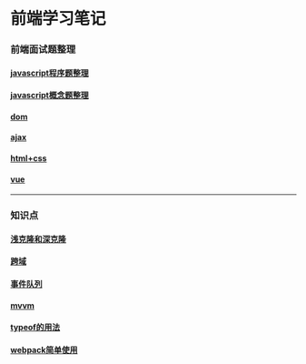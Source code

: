 # 前端学习笔记

### 前端面试题整理

#### [javascript程序题整理](./interviews/javascript(1).md)
#### [javascript概念题整理](./interviews/js(2).md)
#### [dom](./interviews/dom.md)
#### [ajax](./interviews/ajax.md)
#### [html+css](./interviews/css+html5.md)
#### [vue](./interviews/vue.md)

---

### 知识点

#### [浅克隆和深克隆](./languagepoints/clone.md)
#### [跨域](./languagepoints/cors.md)
#### [事件队列](./languagepoints/eventloop.md)
#### [mvvm](./languagepoints/mvvm.md)
#### [typeof的用法](./languagepoints/typeof.md)
#### [webpack简单使用](./languagepoints/webpack.md)
